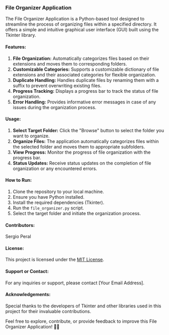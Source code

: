 ### File Organizer Application

The File Organizer Application is a Python-based tool designed to streamline the process of organizing files within a specified directory. It offers a simple and intuitive graphical user interface (GUI) built using the Tkinter library.

#### Features:

1. **File Organization:** Automatically categorizes files based on their extensions and moves them to corresponding folders.
2. **Customizable Categories:** Supports a customizable dictionary of file extensions and their associated categories for flexible organization.
3. **Duplicate Handling:** Handles duplicate files by renaming them with a suffix to prevent overwriting existing files.
4. **Progress Tracking:** Displays a progress bar to track the status of file organization.
5. **Error Handling:** Provides informative error messages in case of any issues during the organization process.

#### Usage:

1. **Select Target Folder:** Click the "Browse" button to select the folder you want to organize.
2. **Organize Files:** The application automatically categorizes files within the selected folder and moves them to appropriate subfolders.
3. **View Progress:** Monitor the progress of file organization with the progress bar.
4. **Status Updates:** Receive status updates on the completion of file organization or any encountered errors.

#### How to Run:

1. Clone the repository to your local machine.
2. Ensure you have Python installed.
3. Install the required dependencies (Tkinter).
4. Run the `file_organizer.py` script.
5. Select the target folder and initiate the organization process.

#### Contributors:

Sergio Peral

#### License:

This project is licensed under the [MIT License](link-to-license).

#### Support or Contact:

For any inquiries or support, please contact [Your Email Address].

#### Acknowledgements:

Special thanks to the developers of Tkinter and other libraries used in this project for their invaluable contributions.

Feel free to explore, contribute, or provide feedback to improve this File Organizer Application! 📁🚀
